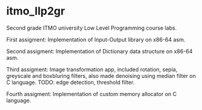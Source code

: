 # itmo_llp2gr
Second grade ITMO university Low Level Programming course labs.

First assigment: Implementation of Input-Output library on x86-64 asm.

Second assigment: Implementation of Dictionary data structure on x86-64 asm.

Third assigment: Image transformation app, included rotation, sepia, greyscale and boxbluring filters, also made denoising using median filter on C language. TODO: edge detection, threshold filter.

Fourth assigment: Implementation of custom memory allocator on C language.
